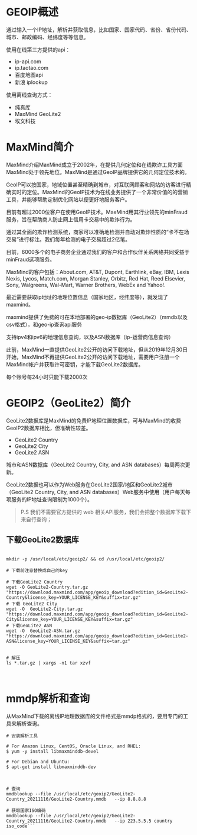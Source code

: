 # GEOIP概述

通过输入一个IP地址，解析并获取信息，比如国家、国家代码、省份、省份代码、城市、邮政编码、经纬度等等信息。

使用在线第三方提供的api：

- ip-api.com
- ip.taotao.com
- 百度地图api
- 新浪 iplookup

使用离线查询方式：
- 纯真库
- MaxMind GeoLite2
- 埃文科技





# MaxMind简介

MaxMind介绍MaxMind成立于2002年，在提供几何定位和在线欺诈工具方面MaxMind处于领先地位。MaxMind是通过GeoIP品牌提供它的几何定位技术的。

GeoIP可以按国家，地域位置甚至精确到城市，对互联网顾客和网站的访客进行精确实时的定位。MaxMind的GeoIP技术为在线业务提供了一个非常价值的的营销工具，并能够帮助定制优化网站以便更好地服务客户。

目前有超过2000位客户在使用GeoIP技术。MaxMind用其行业领先的minFraud服务，旨在帮助商人防止网上信用卡交易中的欺诈行为。

通过其全面的欺诈检测系统，商家可以准确地检测并自动对欺诈性质的“卡不在场交易”进行标注。我们每年检测的电子交易超过2亿笔。

目前，6000多个的电子商务企业通过我们的客户和合作伙伴关系网络共同受益于minFraud这项服务。

MaxMind的客户包括：About.com, AT&T, Dupont, Earthlink, eBay, IBM, Lexis Nexis, Lycos, Match.com, Morgan Stanley, Orbitz, Red Hat, Reed Elsevier, Sony, Walgreens, Wal-Mart, Warner Brothers, WebEx and Yahoo!.

最近需要获取ip地址的地理位置信息（国家地区，经纬度等），就发现了maxmind。

maxmind提供了免费的可在本地部署的geo-ip数据库（GeoLite2）（mmdb以及csv格式），和geo-ip查询api服务

支持ipv4和ipv6的地理信息查询，以及ASN数据库（ip-运营商信息查询）

此前，MaxMind一直提供GeoLite2公开的访问下载地址，但从2019年12月30日开始，MaxMind不再提供GeoLite2公开的访问下载地址，需要用户注册一个MaxMind帐户并获取许可密钥，才能下载GeoLite2数据库。

每个账号每24小时只能下载2000次



 # GEOIP2（GeoLite2）简介
 
 
 
 
 GeoLite2数据库是MaxMind的免费IP地理位置数据库，可与MaxMind的收费GeoIP2数据库相比，但准确性较差。 
 
 - GeoLite2 Country  
 - GeoLite2 City
 - GeoLite2 ASN

 
 城市和ASN数据库（GeoLite2 Country, City, and ASN databases）每周两次更新。 
 
 GeoLite2数据也可以作为Web服务在GeoLite2国家/地区和GeoLite2城市（GeoLite2 Country, City, and ASN databases）Web服务中使用（用户每天每项服务的IP地址查询限制为1000个）。
 
 > 
 
 > P.S 我们不需要官方提供的 web 相关API服务，我们会把整个数据库下载下来自行查询；



## 下载GeoLite2数据库

```shell

mkdir -p /usr/local/etc/geoip2/ && cd /usr/local/etc/geoip2/

# 下载前注意替换成自己的key

# 下载GeoLite2 Country 
wget -O GeoLite2-Country.tar.gz "https://download.maxmind.com/app/geoip_download?edition_id=GeoLite2-Country&license_key=YOUR_LICENSE_KEY&suffix=tar.gz"
# 下载 GeoLite2 City
wget -O  GeoLite2-City.tar.gz "https://download.maxmind.com/app/geoip_download?edition_id=GeoLite2-City&license_key=YOUR_LICENSE_KEY&suffix=tar.gz"
# 下载GeoLite2 ASN
wget -O  GeoLite2-ASN.tar.gz "https://download.maxmind.com/app/geoip_download?edition_id=GeoLite2-ASN&license_key=YOUR_LICENSE_KEY&suffix=tar.gz"


# 解压
ls *.tar.gz | xargs -n1 tar xzvf



```









# mmdp解析和查询

从MaxMind下载的离线IP地理数据库的文件格式是mmdp格式的，要用专门的工具来解析查询。

```shell
# 安装解析工具

# For Amazon Linux, CentOS, Oracle Linux, and RHEL:
$ yum -y install libmaxminddb-devel

# For Debian and Ubuntu:
$ apt-get install libmaxminddb-dev



# 查询
mmdblookup --file /usr/local/etc/geoip2/GeoLite2-Country_20211116/GeoLite2-Country.mmdb   --ip 8.8.8.8

# 获取国家ISO编码
mmdblookup --file /usr/local/etc/geoip2/GeoLite2-Country_20211116/GeoLite2-Country.mmdb   --ip 223.5.5.5 country  iso_code```


